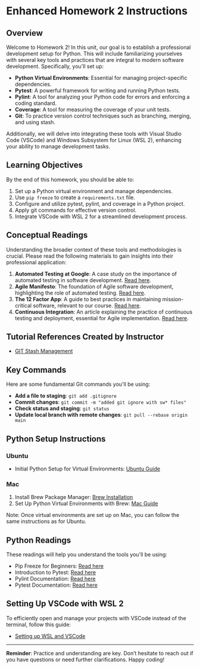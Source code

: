# Enhanced Homework 2 Instructions

## Overview

Welcome to Homework 2! In this unit, our goal is to establish a professional development setup for Python. This will include familiarizing yourselves with several key tools and practices that are integral to modern software development. Specifically, you'll set up:

- **Python Virtual Environments**: Essential for managing project-specific dependencies.
- **Pytest**: A powerful framework for writing and running Python tests.
- **Pylint**: A tool for analyzing your Python code for errors and enforcing a coding standard.
- **Coverage**: A tool for measuring the coverage of your unit tests.
- **Git**: To practice version control techniques such as branching, merging, and using stash.

Additionally, we will delve into integrating these tools with Visual Studio Code (VSCode) and Windows Subsystem for Linux (WSL 2), enhancing your ability to manage development tasks.

## Learning Objectives

By the end of this homework, you should be able to:

1. Set up a Python virtual environment and manage dependencies.
2. Use `pip freeze` to create a `requirements.txt` file.
3. Configure and utilize pytest, pylint, and coverage in a Python project.
4. Apply git commands for effective version control.
5. Integrate VSCode with WSL 2 for a streamlined development process.

## Conceptual Readings

Understanding the broader context of these tools and methodologies is crucial. Please read the following materials to gain insights into their professional application:

1. **Automated Testing at Google**: A case study on the importance of automated testing in software development. [Read here](https://itrevolution.com/articles/case-study-automated-testing-google/).
2. **Agile Manifesto**: The foundation of Agile software development, highlighting the role of automated testing. [Read here](https://agilemanifesto.org/principles.html).
3. **The 12 Factor App**: A guide to best practices in maintaining mission-critical software, relevant to our course. [Read here](https://12factor.net/).
4. **Continuous Integration**: An article explaining the practice of continuous testing and deployment, essential for Agile implementation. [Read here](https://martinfowler.com/articles/continuousIntegration.html).

## Tutorial References Created by Instructor

- [GIT Stash Management](gitstash.md)

## Key Commands

Here are some fundamental Git commands you'll be using:

- **Add a file to staging**: `git add .gitignore`
- **Commit changes**: `git commit -m "added git ignore with sw* files"`
- **Check status and staging**: `git status`
- **Update local branch with remote changes**: `git pull --rebase origin main`

## Python Setup Instructions

### Ubuntu

- Initial Python Setup for Virtual Environments: [Ubuntu Guide](https://www.arubacloud.com/tutorial/how-to-create-a-python-virtual-environment-on-ubuntu.aspx)

### Mac

1. Install Brew Package Manager: [Brew Installation](https://brew.sh/)
2. Set Up Python Virtual Environments with Brew: [Mac Guide](https://gist.github.com/pandafulmanda/730a9355e088a9970b18275cb9eadef3)

Note: Once virtual environments are set up on Mac, you can follow the same instructions as for Ubuntu.

## Python Readings

These readings will help you understand the tools you'll be using:

- Pip Freeze for Beginners: [Read here](https://dev.to/eskabore/pip-freeze-requirementstxt-a-beginners-guide-5e2m)
- Introduction to Pytest: [Read here](https://realpython.com/pytest-python-testing/)
- Pylint Documentation: [Read here](https://pylint.pycqa.org/en/v3.0.3/index.html)
- Pytest Documentation: [Read here](https://docs.pytest.org/en/7.4.x/)

## Setting Up VSCode with WSL 2

To efficiently open and manage your projects with VSCode instead of the terminal, follow this guide:

- [Setting up WSL and VSCode](https://youtu.be/XY6lTlIW_hM)

---

**Reminder**: Practice and understanding are key. Don’t hesitate to reach out if you have questions or need further clarifications. Happy coding!

